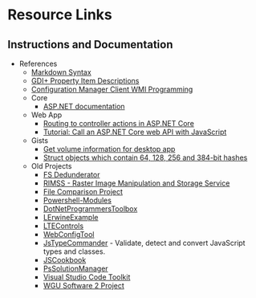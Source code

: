 # Resource Links

## Instructions and Documentation

- References
  - [Markdown Syntax](https://www.markdownguide.org/cheat-sheet/)
  - [GDI+ Property Item Descriptions](https://docs.microsoft.com/en-us/windows/win32/gdiplus/-gdiplus-constant-property-item-descriptions)
  - [Configuration Manager Client WMI Programming](https://msdn.microsoft.com/en-us/library/cc144081.aspx)
  - Core
    - [ASP.NET documentation](https://docs.microsoft.com/en-us/aspnet/core/?view=aspnetcore-5.0)
  - Web App
    - [Routing to controller actions in ASP.NET Core](https://docs.microsoft.com/en-us/aspnet/core/mvc/controllers/routing?view=aspnetcore-5.0)
    - [Tutorial: Call an ASP.NET Core web API with JavaScript](https://docs.microsoft.com/en-us/aspnet/core/tutorials/web-api-javascript?view=aspnetcore-5.0)
  - Gists
    - [Get volume information for desktop app](https://gist.github.com/lerwine/37745116cc8366f58b13f1713927a9bd)
    - [Struct objects which contain 64, 128, 256 and 384-bit hashes](https://gist.github.com/lerwine/b953694061acb834984dce238834c3f5)
  - Old Projects
    - [FS Dedunderator](https://github.com/lerwine/FsDedunderator)
    - [RIMSS - Raster Image Manipulation and Storage Service](https://github.com/lerwine/RIMSS)
    - [File Comparison Project](https://github.com/lerwine/FileDataView)
    - [Powershell-Modules](https://github.com/lerwine/PowerShell-Modules)
    - [DotNetProgrammersToolbox](https://github.com/lerwine/DotNetProgrammersToolbox)
    - [LErwineExample](https://github.com/lerwine/LErwineExamples)
    - [LTEControls](https://github.com/lerwine/LTEControls)
    - [WebConfigTool](https://github.com/lerwine/WebConfigTool)
    - [JsTypeCommander](https://github.com/lerwine/JsTypeCommander) - Validate, detect and convert JavaScript types and classes.
    - [JSCookbook](https://github.com/lerwine/JSCookbook)
    - [PsSolutionManager](https://github.com/lerwine/PsSolutionManager)
    - [Visual Studio Code Toolkit](https://github.com/lerwine/LTEToolkit)
    - [WGU Software 2 Project](https://github.com/lerwine/WguScheduler356334)
